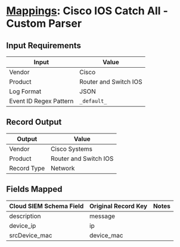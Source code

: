 # [Mappings](README.md): Cisco IOS Catch All - Custom Parser

## Input Requirements

|Input|Value|
|-----|-----|
|Vendor|Cisco|
|Product|Router and Switch IOS|
|Log Format|JSON|
|Event ID Regex Pattern|`_default_`|

## Record Output

|Output|Value|
|------|-----|
|Vendor|Cisco Systems|
|Product|Router and Switch IOS|
|Record Type|Network|

## Fields Mapped

|Cloud SIEM Schema Field|Original Record Key|Notes|
|-----------------------|-------------------|-----|
|description|message||
|device_ip|ip||
|srcDevice_mac|device_mac||

